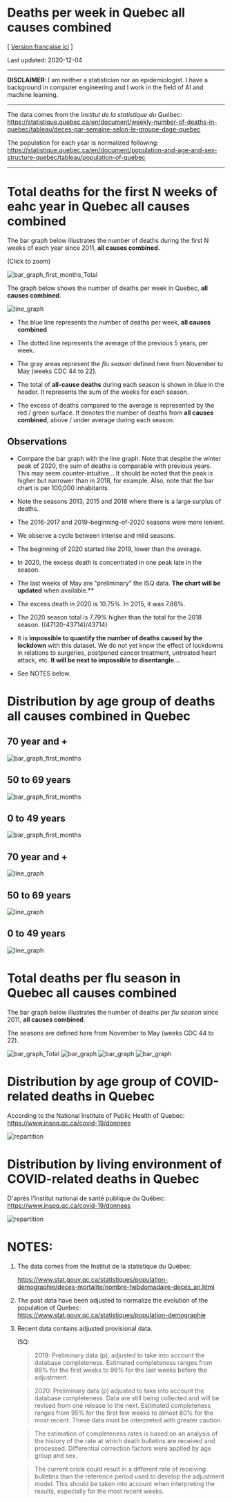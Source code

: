 # Deaths per week in Quebec **all causes combined**
[ [Version française ici](README.md) ]

Last updated: 2020-12-04

---

**DISCLAIMER**: I am neither a statistician nor an epidemiologist. I have a background in computer engineering and I work
in the field of AI and machine learning.

---

The data comes from the *Institut de la statistique du Québec*: 
  https://statistique.quebec.ca/en/document/weekly-number-of-deaths-in-quebec/tableau/deces-par-semaine-selon-le-groupe-dage-quebec

The population for each year is normalized following:
  https://statistique.quebec.ca/en/document/population-and-age-and-sex-structure-quebec/tableau/population-of-quebec

---

# Total deaths for the first N weeks of eahc year in Quebec **all causes combined**

The bar graph below illustrates the number of deaths during the first N weeks of each year since 2011, **all causes
combined**.

(Click to zoom)

![bar_graph_first_months_Total](images/bar_graph_first_months_Total_(2011-2020).png)

The graph below shows the number of deaths per week in Quebec, **all causes combined**.

![line_graph](images/line_graph_Total_(2010-2020).png)

- The blue line represents the number of deaths per week, **all causes combined**

- The dotted line represents the average of the previous 5 years, per week.

- The gray areas represent the *flu season* defined here from November to May
   (weeks CDC 44 to 22).

- The total of **all-cause deaths** during each season is shown in blue in the
   header. It represents the sum of the weeks for each season.

- The excess of deaths compared to the average is represented by the red / green surface.
  It denotes the number of deaths from **all causes combined**, above / under average during each season.

## Observations
            
- Compare the bar graph with the line graph. Note that despite the winter peak of 2020, the sum of deaths is comparable
with  previous years. This may seem counter-intuitive... It should be noted that the peak is higher but narrower than in
2018, for example. Also, note that the bar chart is per 100,000 inhabitants.

- Note the seasons 2013, 2015 and 2018 where there is a large surplus of deaths.

- The 2016-2017 and 2019-beginning-of-2020 seasons were more lenient.

- We observe a cycle between intense and mild seasons.

- The beginning of 2020 started like 2019, lower than the average. 

- In 2020, the excess death is concentrated in one peak late in the season.

- The last weeks of May are "preliminary" the ISQ data. **The chart will be updated** 
  when available.**

- The excess death in 2020 is 10.75%.  In 2015, it was 7.86%.
   
- The 2020 season total is 7.79% higher than the total for the 2018 season. ((47120-43714)/43714)

- It is **impossible to quantify the number of deaths caused by the lockdown** with this dataset.
  We do not yet know the effect of lockdowns in relations to surgeries,
  postponed cancer treatment, untreated heart attack, etc. **It will be next to impossible to disentangle...**
   
- See NOTES below.


# Distribution by age group of deaths **all causes combined** in Quebec

## 70 year and +
![bar_graph_first_months](images/bar_graph_first_months_70_ans_et_plus_(2011-2020).png)

## 50 to 69 years
![bar_graph_first_months](images/bar_graph_first_months_50-69_ans_(2011-2020).png)

## 0 to 49 years
![bar_graph_first_months](images/bar_graph_first_months_0-49_ans_(2011-2020).png)

## 70 year and +
![line_graph](images/line_graph_70_ans_et_plus_(2010-2020).png)

## 50 to 69 years
![line_graph](images/line_graph_50-69_ans_(2016-2020).png)

## 0 to 49 years
![line_graph](images/line_graph_0-49_ans_(2010-2020).png)


# Total deaths per flu season in Quebec **all causes combined**

The bar graph below illustrates the number of deaths per *flu season* since 2011, **all causes combined**.

The seasons are defined here from November to May (weeks CDC 44 to 22).

![bar_graph_Total](images/bar_graph_Total_(2011-2020).png)
![bar_graph](images/bar_graph_70_ans_et_plus_(2011-2020).png)
![bar_graph](images/bar_graph_50-69_ans_(2011-2020).png)
![bar_graph](images/bar_graph_0-49_ans_(2011-2020).png)




# Distribution by age group of **COVID-related** deaths in Quebec

According to the National Institute of Public Health of Quebec: https://www.inspq.qc.ca/covid-19/donnees

![repartition](images/repartition_groupe_age.png)

# Distribution by living environment of **COVID-related** deaths in Quebec

D'après l'Institut national de santé publique du Québec: https://www.inspq.qc.ca/covid-19/donnees

![repartition](images/repartition.png)


# NOTES:
1) The data comes from the Institut de la statistique du Québec:
   
   https://www.stat.gouv.qc.ca/statistiques/population-demographie/deces-mortalite/nombre-hebdomadaire-deces_an.html

2) The past data have been adjusted to normalize the evolution of the population of Quebec:
    https://www.stat.gouv.qc.ca/statistiques/population-demographie

3) Recent data contains adjusted provisional data. 
   
    ISQ:

    > 2019: Preliminary data (p), adjusted to take into account the database
    > completeness. Estimated completeness ranges from 99% for the first weeks to
    > 96% for the last weeks before the adjustment.

    > 2020: Preliminary data (p) adjusted to take into account the database
    > completeness. Data are still being collected and will be revised from one
    > release to the next. Estimated completeness ranges from 95% for the first
    > few weeks to almost 80% for the most recent. These data must be interpreted
    > with greater caution.

    > The estimation of completeness rates is based on an analysis of the history
    > of the rate at which death bulletins are received and processed.
    > Differential correction factors were applied by age group and sex.

    > The current crisis could result in a different rate of receiving bulletins
    > than the reference period used to develop the adjustment model. This
    > should be taken into account when interpreting the results, especially for
    > the most recent weeks.



